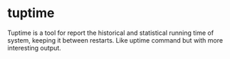 tuptime
=======

Tuptime is a tool for report the historical and statistical running time of system, keeping it between restarts. Like uptime command but with more interesting output.
